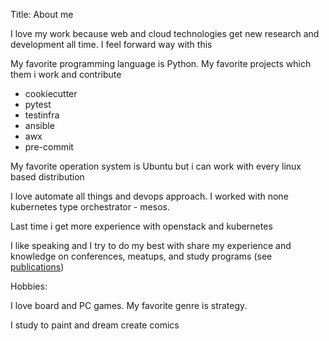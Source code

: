 Title: About me



I love my work because web and cloud technologies get new research and development all time. I feel forward way with this

My favorite programming language is Python. My favorite projects which them i work and contribute

* cookiecutter
* pytest
* testinfra
* ansible
* awx
* pre-commit

My favorite  operation system is Ubuntu but i can work with every linux based distribution

I love automate all things and devops approach. I worked with none kubernetes type orchestrator - mesos.

Last time i get more experience with openstack and kubernetes

I like speaking and I try to do my best with share my experience and knowledge on conferences, meatups, and study programs (see [publications](publications.html))

Hobbies:

I love board and PC games. My favorite genre is strategy.

I study to paint and dream create comics

